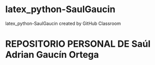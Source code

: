 # latex_python-SaulGaucin
latex_python-SaulGaucin created by GitHub Classroom
# REPOSITORIO PERSONAL DE Saúl Adrian Gaucín Ortega
